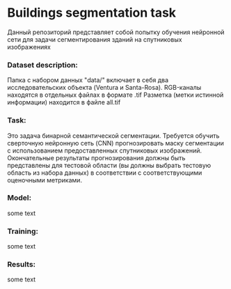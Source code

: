 # Buildings segmentation task
Данный репозиторий представляет собой попытку обучения нейронной сети для задачи сегментирования зданий на спутниковых изображениях 


### Dataset description:
Папка с набором данных "data/" включает в себя два исследовательских объекта (Ventura и Santa-Rosa). 
RGB-каналы находятся в отдельных файлах в формате .tif 
Разметка (метки истинной информации) находится в файле all.tif


### Task:
Это задача бинарной семантической сегментации. Требуется обучить сверточную нейронную сеть (CNN) прогнозировать маску сегментации с использованием предоставленных спутниковых изображений. Окончательные результаты прогнозирования должны быть представлены для тестовой области (вы должны выбрать тестовую область из набора данных) в соответствии с соответствующими оценочными метриками.


### Model:
some text


### Training:
some text


### Results:
some text
